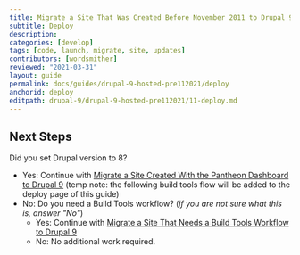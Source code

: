 ```yaml
---
title: Migrate a Site That Was Created Before November 2011 to Drupal 9
subtitle: Deploy
description: 
categories: [develop]
tags: [code, launch, migrate, site, updates]
contributors: [wordsmither]
reviewed: "2021-03-31"
layout: guide
permalink: docs/guides/drupal-9-hosted-pre112021/deploy
anchorid: deploy
editpath: drupal-9/drupal-9-hosted-pre112021/11-deploy.md
---
```

<Partial file="drupal-9/deploy-using-relaunch.md" />

## Next Steps

Did you set Drupal version to 8?
- Yes: Continue with [Migrate a Site Created With the Pantheon Dashboard to Drupal 9](/guides/drupal-9-hosted-createdashboard-set8) (temp note: the following build tools flow will be added to the deploy page of this guide)
- No: 
    Do you need a Build Tools workflow? (*if you are not sure what this is, answer "No"*)
    - Yes: Continue with [Migrate a Site That Needs a Build Tools Workflow to Drupal 9](/guides/drupal-9-hosted-btworkflow)
    - No: No additional work required.
